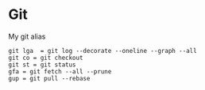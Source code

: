 # Git

My git alias

```text
git lga  = git log --decorate --oneline --graph --all
git co = git checkout
git st = git status
gfa = git fetch --all --prune
gup = git pull --rebase
```



